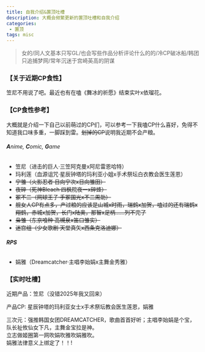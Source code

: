 ```yaml
---
title: 自我介绍&置顶吐槽
description: 大概会频繁更新的置顶吐槽和自我介绍
categories:
 - 置顶
tags: misc
---
```


> 女的/同人文基本只写GL/也会写些作品分析评论什么的的/冷CP破冰船/韩团只追捕梦网/常年沉迷于宫崎英高的阴谋

<!-- more -->

### 【关于近期CP食性】<br>
笠尼不用说了吧。最近也有在嗑《舞冰的祈愿》结束实叶x依瑠花。<br>

### 【CP食性参考】<br>
大概就是介绍一下自己以前萌过的CP们，可以参考一下我嗑CP什么喜好，免得不知道我口味多重，一脚踩到雷。~~划掉的CP~~说明我近期不会产粮。
###### **A**nime, **C**omic, **G**ame
* 笠尼（进击的巨人·三笠阿克曼x阿尼雷恩哈特）
* 玛利莲（血源诅咒·星辰钟塔的玛利亚小姐x手术祭坛白衣教会医生莲恩）
* ~~宁雏（火影忍者·日向宁次x日向雏田）~~
* ~~夜碎（死神Bleach·四枫院夜一x碎蜂）~~
* ~~冢不二（网球王子·手冢国光x不二周助）~~
* ~~舰女人CP有点多，产过粮的应该是山城x时雨，瑞鹤x加贺，嗑过的还有瑞鹤x翔鹤，赤城x加贺，长门x陆奥，那智x足柄……列不完了~~
* ~~枭雏（东京喰种·高槻泉x笛口雏实）~~
* ~~迷宫组（少女歌剧·天堂真矢x西条克洛迪娜）~~

###### **RPS**
* 娟雅（Dreamcatcher·主唱李始娟x主舞金秀雅）

### 【实时吐槽】<br>

近期产品：笠尼（没错2025年我又回来）<br>

产品CP: 星辰钟塔的玛利亚女士x手术祭坛教会医生莲恩，娟雅<br>

三次元：强推韩国女团DREAMCATCHER，歌曲首首好听；主唱李始娟是个宝，队长祉攸仙女下凡，主舞金宝拉是神。 <br>
立志做姬圈第一网吹娟吹雅吹娟雅吹。<br>
娟雅法律意义上绑定了！！!<br>